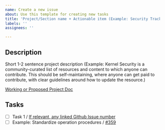 ```yaml
---
name: Create a new issue
about: Use this template for creating new tasks
title: 'Project/Section name + Actionable item (Example: Security Track - Create Modules)'
labels: ''
assignees: ''

---
```


## Description

Short 1-2 sentence project description (Example: Kernel Security is a community-curated list of resources and content to which anyone can contribute. This should be self-maintaining, where anyone can get paid to contribute, with clear guidelines around how to update the resource.)

[Working or Proposed Project Doc](https://hackmd.link)

## Tasks

- [ ] Task 1 / [If relevant, any linked Github Issue number](https://link)
- [ ] Example: Standardize operation procedures / [#359](https://github.com/makerdao/community/issues/359)
